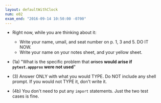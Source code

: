 ```yaml
---
layout: defaultWithClock
num: e02
exam_end: "2016-09-14 10:50:00 -0700"
---
```


* Right now, while you are thinking about it:
   * Write your name, umail, and seat number on p. 1, 3 and 5. DO IT NOW.
   * Write your name on your notes sheet, and your yellow sheet.

* (1a)  "What is the specific problem that <s>arises</s> <b>would arise if `pytest.appprox` were not used</b>"
* (3) Answer ONLY with what you would TYPE.   Do NOT include any shell prompt.  If you would not TYPE it, don't write it.
* (4b) You don't need to put any `import` statements.  Just the two test cases is fine.
